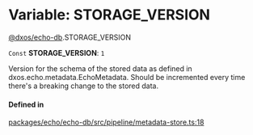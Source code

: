 # Variable: STORAGE\_VERSION

[@dxos/echo-db](../modules/dxos_echo_db.md).STORAGE_VERSION

 `Const` **STORAGE\_VERSION**: ``1``

Version for the schema of the stored data as defined in dxos.echo.metadata.EchoMetadata.
Should be incremented every time there's a breaking change to the stored data.

#### Defined in

[packages/echo/echo-db/src/pipeline/metadata-store.ts:18](https://github.com/dxos/dxos/blob/main/packages/echo/echo-db/src/pipeline/metadata-store.ts#L18)
